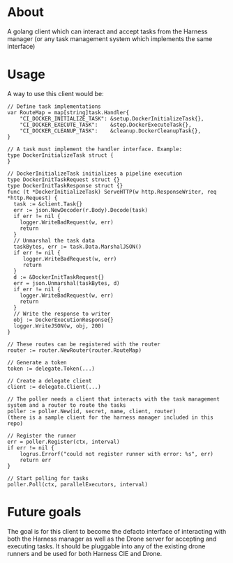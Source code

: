 # About

A golang client which can interact and accept tasks from the Harness manager (or any task management system which implements the same interface)

# Usage

A way to use this client would be:

```
// Define task implementations
var RouteMap = map[string]task.Handler{
	"CI_DOCKER_INITIALIZE_TASK": &setup.DockerInitializeTask{},
	"CI_DOCKER_EXECUTE_TASK":    &step.DockerExecuteTask{},
	"CI_DOCKER_CLEANUP_TASK":    &cleanup.DockerCleanupTask{},
}

// A task must implement the handler interface. Example:
type DockerInitializeTask struct {
}

// DockerInitializeTask initializes a pipeline execution
type DockerInitTaskRequest struct {}
type DockerInitTaskResponse struct {}
func (t *DockerInitializeTask) ServeHTTP(w http.ResponseWriter, req *http.Request) {
  task := &client.Task{}
  err := json.NewDecoder(r.Body).Decode(task)
  if err != nil {
    logger.WriteBadRequest(w, err)
    return
  }
  // Unmarshal the task data
  taskBytes, err := task.Data.MarshalJSON()
  if err != nil {
     logger.WriteBadRequest(w, err)
     return
  }
  d := &DockerInitTaskRequest{}
  err = json.Unmarshal(taskBytes, d)
  if err != nil {
    logger.WriteBadRequest(w, err)
    return
  }
  // Write the response to writer
  obj := DockerExecutionResponse{}
  logger.WriteJSON(w, obj, 200)
}

// These routes can be registered with the router
router := router.NewRouter(router.RouteMap)

// Generate a token
token := delegate.Token(...)

// Create a delegate client
client := delegate.Client(...)

// The poller needs a client that interacts with the task management system and a router to route the tasks
poller := poller.New(id, secret, name, client, router)
(there is a sample client for the harness manager included in this repo)

// Register the runner
err = poller.Register(ctx, interval)
if err != nil {
	logrus.Errorf("could not register runner with error: %s", err)
	return err
}

// Start polling for tasks
poller.Poll(ctx, parallelExecutors, interval)
```

# Future goals

The goal is for this client to become the defacto interface of interacting with both the Harness manager as well as the Drone server for accepting and executing tasks. It should be pluggable into any of the existing drone runners and be used for both Harness CIE and Drone.
